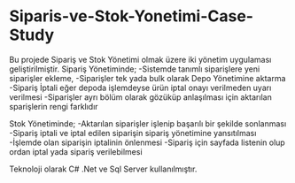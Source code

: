 # Siparis-ve-Stok-Yonetimi-Case-Study

Bu projede Sipariş ve Stok Yönetimi olmak üzere iki yönetim uygulaması geliştirilmiştir.
Sipariş Yönetiminde;
-Sistemde tanımlı siparişlere yeni siparişler ekleme,
-Siparişler tek yada bulk olarak Depo Yönetimine aktarma
-Sipariş İptali eğer depoda işlemdeyse ürün iptal onayı verilmeden uyarı verilmesi
-Siparişler ayrı bölüm olarak gözüküp anlaşılması için aktarılan sparişlerin rengi farklıdır

Stok Yönetiminde;
-Aktarılan siparişler işlenip başarılı bir şekilde sonlanması
-Sipariş iptali ve iptal edilen siparişin sipariş yönetimine yansıtılması
-İşlemde olan siparişin iptalinin önlenmesi
-Sipariş için sayfada listenin olup ordan iptal yada sipariş verilebilmesi


Teknoloji olarak C# .Net ve Sql Server kullanılmıştır.

